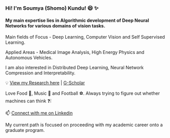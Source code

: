 ### Hi! I'm Soumya (Shomo) Kundu! 😄 :sparkles:
#### My main expertise lies in Algorithmic development of Deep Neural Networks for various domains of vision tasks. 

Main fields of Focus - Deep Learning, Computer Vision and Self Supervised Learning. 

Applied Areas - Medical Image Analysis, High Energy Physics and Autonomous Vehicles.

I am also interested in Distributed Deep Learning, Neural Network Compression and Interpretability.

:bulb: [View my Research here](https://www.researchgate.net/profile/Soumya_Kundu9) | [G-Scholar](https://scholar.google.com/citations?user=WmHtKBYAAAAJ&hl=en)

Love Food :pizza:, Music :musical_keyboard: and Football :soccer:. Always trying to figure out whether machines can think :question::grey_exclamation:

📫 [Connect with me on Linkedin](https://www.linkedin.com/in/soumya-snigdha-kundu-84b812183/) 


My current path is focused on proceeding with my academic career onto a graduate program. 


<!--
💬 [Visit my Publication on Medium](https://medium.com/data-science-community-srm)
**aymuos15/aymuos15** is a ✨ _special_ ✨ repository because its `README.md` (this file) appears on your GitHub profile.

Here are some ideas to get you started:

- 🔭 I’m currently working on ...
- 🌱 I’m currently learning ...
- 👯 I’m looking to collaborate on ...
- 🤔 I’m looking for help with ...

-  How to reach me: ...
-  Pronouns: ...
- ⚡ Fun fact: ...
[![Soumya's github stats](https://github-readme-stats.vercel.app/api?username=aymuos15&count_private=true&show_icons=true&theme=radical&hide_rank=false)](https://github.com/anuraghazra/github-readme-stats)

  [![Top Langs](https://github-readme-stats.vercel.app/api/top-langs/?username=aymuos15)](https://github.com/anuraghazra/github-readme-stats)
-->

